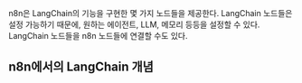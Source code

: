 n8n은 LangChain의 기능을 구현한 몇 가지 노드들을 제공한다. LangChain 노드들은 설정 가능하기 때문에, 원하는 에이전트, LLM, 메모리 등등을 설정할 수 있다. LangChain 노드들을 n8n 노드들에 연결할 수도 있다.

## n8n에서의 LangChain 개념
